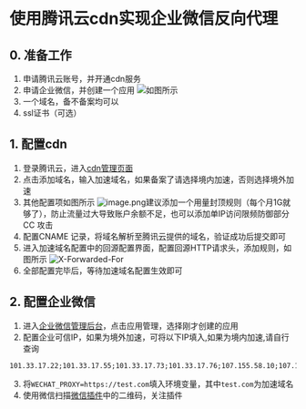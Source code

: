 # **使用腾讯云cdn实现企业微信反向代理**
## 0. 准备工作
1. 申请腾讯云账号，并开通cdn服务
2. 申请企业微信，并创建一个应用 ![如图所示](https://p.sda1.dev/18/858800e3a3d5d5f9bf788d50273e7b59/image.png)
3. 一个域名，备不备案均可以
4. ssl证书（可选）
## 1. 配置cdn
1. 登录腾讯云，进入[cdn管理页面](https://console.cloud.tencent.com/cdn/domains)
2. 点击添加域名，输入加速域名，如果备案了请选择境内加速，否则选择境外加速
3. 其他配置项如图所示 ![image.png](https://p.sda1.dev/18/a3756e3b08412d9c8623173b26542d1e/image.png)建议添加一个用量封顶规则（每个月1G就够了），防止流量过大导致账户余额不足，也可以添加单IP访问限频防御部分CC 攻击
4. 配置CNAME 记录，将域名解析至腾讯云提供的域名，验证成功后提交即可
5. 进入加速域名配置中的回源配置界面，配置回源HTTP请求头，添加规则，如图所示 ![X-Forwarded-For](https://p.sda1.dev/18/1b6baf8d5b5fc2821357a86acedc6570/image.png)
6. 全部配置完毕后，等待加速域名配置生效即可
## 2. 配置企业微信
1. 进入[企业微信管理后台](https://work.weixin.qq.com/wework_admin/frame#apps)，点击应用管理，选择刚才创建的应用
2. 配置企业可信IP，如果为境外加速，可将以下IP填入,如果为境内加速,请自行查询
```
101.33.17.22;101.33.17.55;101.33.17.73;101.33.17.76;107.155.58.10;107.155.58.28;107.155.58.7;107.155.58.8;107.155.58.9;18.162.220.166;18.167.169.187;203.205.136.235;43.152.14.32;43.152.23.34;43.152.24.50;43.152.25.101;43.152.25.102;43.152.25.98;43.159.69.117;43.159.69.54;43.159.69.61;54.150.37.130
```
3. 将`WECHAT_PROXY=https://test.com`填入环境变量，其中`test.com`为加速域名
4. 使用微信扫描[微信插件](https://work.weixin.qq.com/wework_admin/frame#profile/wxPlugin)中的二维码，关注插件